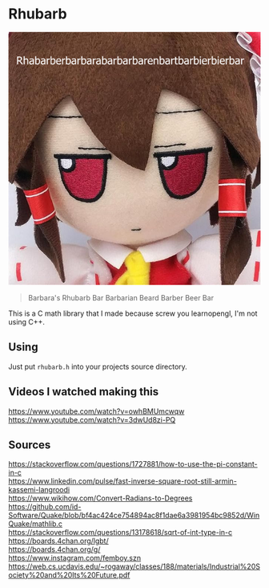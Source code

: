
# Rhubarb

![Fumo plush with German text reading "Barbara's Rhubarb Bar Barbarian Beard Barber Beer Bar"](./rhubarblogo.png)

> Barbara's Rhubarb Bar Barbarian Beard Barber Beer Bar

This is a C math library that I made because screw you learnopengl, I'm not using C++.

## Using

Just put `rhubarb.h` into your projects source directory.

## Videos I watched making this

https://www.youtube.com/watch?v=owhBMUmcwqw \
https://www.youtube.com/watch?v=3dwUd8zi-PQ

## Sources

https://stackoverflow.com/questions/1727881/how-to-use-the-pi-constant-in-c \
https://www.linkedin.com/pulse/fast-inverse-square-root-still-armin-kassemi-langroodi \
https://www.wikihow.com/Convert-Radians-to-Degrees \
https://github.com/id-Software/Quake/blob/bf4ac424ce754894ac8f1dae6a3981954bc9852d/WinQuake/mathlib.c \
https://stackoverflow.com/questions/13178618/sqrt-of-int-type-in-c \
https://boards.4chan.org/lgbt/ \
https://boards.4chan.org/g/ \
https://www.instagram.com/femboy.szn \
https://web.cs.ucdavis.edu/~rogaway/classes/188/materials/Industrial%20Society%20and%20Its%20Future.pdf